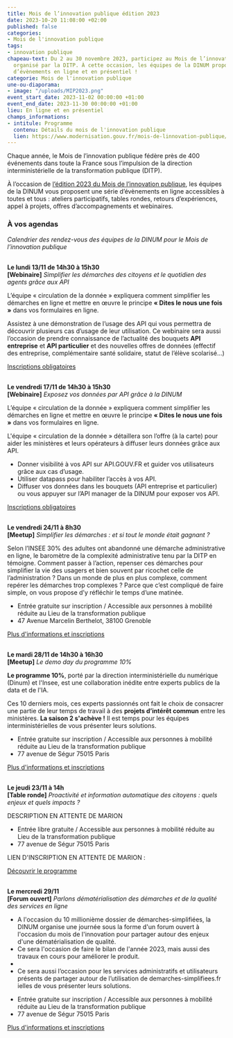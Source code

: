 ```yaml
---
title: Mois de l’innovation publique édition 2023
date: 2023-10-20 11:08:00 +02:00
published: false
categories:
- Mois de l'innovation publique
tags:
- innovation publique
chapeau-text: Du 2 au 30 novembre 2023, participez au Mois de l’innovation publique
  organisé par la DITP. À cette occasion, les équipes de la DINUM proposent une série
  d’évènements en ligne et en présentiel !
categorie: Mois de l'innovation publique
une-ou-diaporama:
- image: "/uploads/MIP2023.png"
event_start_date: 2023-11-02 00:00:00 +01:00
event_end_date: 2023-11-30 00:00:00 +01:00
lieu: En ligne et en présentiel
champs_informations:
- intitule: Programme
  contenu: Détails du mois de l'innovation publique
  lien: https://www.modernisation.gouv.fr/mois-de-linnovation-publique/programme
---
```


Chaque année, le Mois de l’innovation publique fédère près de 400 événements dans toute la France sous l’impulsion de la direction interministérielle de la transformation publique (DITP).

À l’occasion de [l’édition 2023 du Mois de l’innovation publique](https://www.modernisation.gouv.fr/mois-de-linnovation-publique), les équipes de la DINUM vous proposent une série d’évènements en ligne accessibles à toutes et tous : ateliers participatifs, tables rondes, retours d’expériences, appel à projets, offres d’accompagnements et webinaires.

### À vos agendas
*Calendrier des rendez-vous des équipes de la DINUM pour le Mois de l’innovation publique*

<p style="margin-top: 30px"><b>Le lundi 13/11 de 14h30 à 15h30 
<br>[<span lang="EN">Webinaire</span>]</b> <i>Simplifier les démarches des citoyens et le quotidien des agents grâce aux API</i></p>

L’équipe « circulation de la donnée » expliquera comment simplifier les démarches en ligne et mettre en œuvre le principe **« Dites le nous une fois »** dans vos formulaires en ligne. 

Assistez à une démonstration de l’usage des API qui vous permettra de découvrir plusieurs cas d’usage de leur utilisation. Ce webinaire sera aussi l’occasion de prendre connaissance de l’actualité des bouquets **API entreprise** et **API particulier** et des nouvelles offres de données (effectif des entreprise, complémentaire santé solidaire, statut de l’élève scolarisé…)

<div class="lien-important"><p><a href="https://www.eventbrite.com/e/billets-simplifier-les-demarches-des-citoyens-746003224727">Inscriptions obligatoires</a></p></div>

<p style="margin-top: 30px"><b>Le vendredi 17/11 de 14h30 à 15h30 
<br>[<span lang="EN">Webinaire</span>]</b> <i>Exposez vos données par API grâce à la DINUM</i></p>

L’équipe « circulation de la donnée » expliquera comment simplifier les démarches en ligne et mettre en œuvre le principe **« Dites le nous une fois »** dans vos formulaires en ligne. 

L'équipe « circulation de la donnée » détaillera son l’offre (à la carte) pour aider les ministères et leurs opérateurs à diffuser leurs données grâce aux API.
* Donner visibilité à vos API sur API.GOUV.FR et guider vos utilisateurs grâce aux cas d’usage. 
* Utiliser datapass pour habiliter l’accès à vos API.  
* Diffuser vos données dans les bouquets (API entreprise et particulier) ou vous appuyer sur l’API manager de la DINUM pour exposer vos API. 

<div class="lien-important"><p><a href="https://www.eventbrite.com/e/billets-appuyez-vous-sur-la-dinum-pour-exposer-vos-donnees-par-api-746149582487">Inscriptions obligatoires</a></p></div>

<p style="margin-top: 30px"><b>Le vendredi 24/11 à 8h30
<br>[<span lang="EN">Meetup</span>]</b> <i>Simplifier les démarches : et si tout le monde était gagnant ?</i></p>

Selon l’INSEE 30% des adultes ont abandonné une démarche administrative en ligne, le baromètre de la complexité administrative tenu par la DITP en témoigne. Comment passer à l’action, repenser ces démarches pour simplifier la vie des usagers et bien souvent par ricochet celle de l’administration ? Dans un monde de plus en plus complexe, comment repérer les démarches trop complexes ? Parce que c’est compliqué de faire simple, on vous propose d’y réfléchir le temps d’une matinée.

* Entrée gratuite sur inscription / Accessible aux personnes à mobilité réduite au Lieu de la transformation publique 
* 47 Avenue Marcelin Berthelot, 38100 Grenoble 

<div class="lien-important"><p><a href="https://www.eventbrite.fr/e/billets-cloture-de-la-saison-2-du-programme-10-730265603077">Plus d'informations et inscriptions</a></p></div>

<p style="margin-top: 30px"><b>Le mardi 28/11 de 14h30 à 16h30 
<br>[<span lang="EN">Meetup</span>]</b> <i>Le demo day du programme 10%</i></p>

**Le programme 10%**, porté par la direction interministérielle du numérique (Dinum) et l'Insee, est une collaboration inédite entre experts publics de la data et de l'IA. 

Ces 10 derniers mois, ces experts passionnés ont fait le choix de consacrer une partie de leur temps de travail à des **projets d’intérêt commun** entre les ministères. **La saison 2 s'achève !** Il est temps pour les équipes interministérielles de vous présenter leurs solutions.

* Entrée gratuite sur inscription / Accessible aux personnes à mobilité réduite au Lieu de la transformation publique 
* 77 avenue de Ségur 75015 Paris 

<div class="lien-important"><p><a href="https://www.eventbrite.fr/e/billets-cloture-de-la-saison-2-du-programme-10-730265603077">Plus d'informations et inscriptions</a></p></div>

<p style="margin-top: 30px"><b>Le jeudi 23/11 à 14h
<br>[Table ronde]</b> <i>Proactivité et information automatique des citoyens : quels enjeux et quels impacts ?</i></p>

DESCRIPTION EN ATTENTE DE MARION

* Entrée libre gratuite / Accessible aux personnes à mobilité réduite au Lieu de la transformation publique 
* 77 avenue de Ségur 75015 Paris 

LIEN D'INSCRIPTION EN ATTENTE DE MARION :

<div class="lien-important"><p><a href="https://www.modernisation.gouv.fr/mois-de-linnovation-publique/la-data-au-service-des-usagers-et-des-decideurs-publics">Découvrir le programme</a></p></div>

<p style="margin-top: 30px"><b>Le mercredi 29/11 
<br>[<span lang="EN">Forum ouvert</span>]</b> <i>Parlons dématérialisation des démarches et de la qualité des services en ligne</i></p>

-	A l'occasion du 10 millionième dossier de démarches-simplifiées, la DINUM organise une journée sous la forme d'un forum ouvert à l'occasion du mois de l'innovation pour partager autour des enjeux d'une dématérialisation de qualité.
-	Ce sera l'occasion de faire le bilan de l'année 2023, mais aussi des travaux en cours pour améliorer le produit.
-	
-	Ce sera aussi l’occasion pour les services administratifs et utilisateurs présents de partager autour de l’utilisation de demarches-simplifiees.fr
ielles de vous présenter leurs solutions.

* Entrée gratuite sur inscription / Accessible aux personnes à mobilité réduite au Lieu de la transformation publique 
* 77 avenue de Ségur 75015 Paris 

<div class="lien-important"><p><a href="https://www.demarches-simplifiees.fr/commencer/forum-ouvert-autour-de-la-dematerialisation-des-de">Plus d'informations et inscriptions</a></p></div>